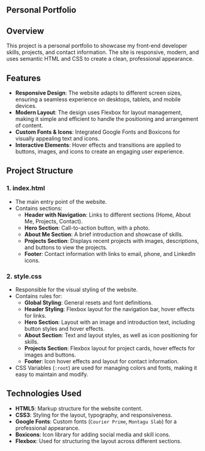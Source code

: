## Personal Portfolio

## Overview

This project is a personal portfolio to showcase my front-end developer skills, projects, and contact information. The site is responsive, modern, and uses semantic HTML and CSS to create a clean, professional appearance.

## Features

- **Responsive Design**: The website adapts to different screen sizes, ensuring a seamless experience on desktops, tablets, and mobile devices.
- **Modern Layout**: The design uses Flexbox for layout management, making it simple and efficient to handle the positioning and arrangement of content.
- **Custom Fonts & Icons**: Integrated Google Fonts and Boxicons for visually appealing text and icons.
- **Interactive Elements**: Hover effects and transitions are applied to buttons, images, and icons to create an engaging user experience.

## Project Structure

### 1. **index.html**

- The main entry point of the website.
- Contains sections:
  - **Header with Navigation**: Links to different sections (Home, About Me, Projects, Contact).
  - **Hero Section**: Call-to-action button, with a photo.
  - **About Me Section**: A brief introduction and showcase of skills.
  - **Projects Section**: Displays recent projects with images, descriptions, and buttons to view the projects.
  - **Footer**: Contact information with links to email, phone, and LinkedIn icons.

### 2. **style.css**

- Responsible for the visual styling of the website.
- Contains rules for:
  - **Global Styling**: General resets and font definitions.
  - **Header Styling**: Flexbox layout for the navigation bar, hover effects for links.
  - **Hero Section**: Layout with an image and introduction text, including button styles and hover effects.
  - **About Section**: Text and layout styles, as well as icon positioning for skills.
  - **Projects Section**: Flexbox layout for project cards, hover effects for images and buttons.
  - **Footer**: Icon hover effects and layout for contact information.
- CSS Variables (`:root`) are used for managing colors and fonts, making it easy to maintain and modify.

## Technologies Used

- **HTML5**: Markup structure for the website content.
- **CSS3**: Styling for the layout, typography, and responsiveness.
- **Google Fonts**: Custom fonts (`Courier Prime`, `Montagu Slab`) for a professional appearance.
- **Boxicons**: Icon library for adding social media and skill icons.
- **Flexbox**: Used for structuring the layout across different sections.
